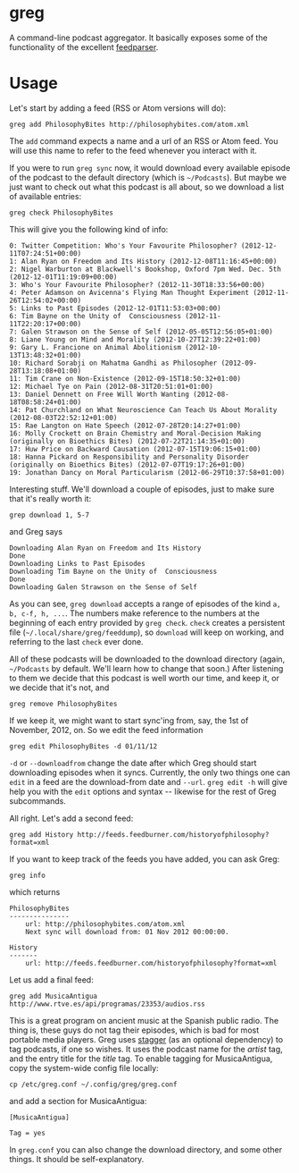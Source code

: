 greg
====

A command-line podcast aggregator. It basically exposes some of the functionality of the excellent [feedparser](http://pypi.python.org/pypi/feedparser).

# Usage

Let's start by adding a feed (RSS or Atom versions will do):

    greg add PhilosophyBites http://philosophybites.com/atom.xml

The `add` command expects a name and a url of an RSS or Atom feed. You will use this name to refer to the feed whenever you interact with it.

If you were to run `greg sync` now, it would download every available episode of the podcast to the default directory (which is `~/Podcasts`). But maybe we just want to check out what this podcast is all about, so we download a list of available entries:

    greg check PhilosophyBites
   
This will give you the following kind of info:


    0: Twitter Competition: Who's Your Favourite Philosopher? (2012-12-11T07:24:51+00:00)
    1: Alan Ryan on Freedom and Its History (2012-12-08T11:16:45+00:00)
    2: Nigel Warburton at Blackwell's Bookshop, Oxford 7pm Wed. Dec. 5th (2012-12-01T11:19:09+00:00)
    3: Who's Your Favourite Philosopher? (2012-11-30T18:33:56+00:00)
    4: Peter Adamson on Avicenna's Flying Man Thought Experiment (2012-11-26T12:54:02+00:00)
    5: Links to Past Episodes (2012-12-01T11:53:03+00:00)
    6: Tim Bayne on the Unity of  Consciousness (2012-11-11T22:20:17+00:00)
    7: Galen Strawson on the Sense of Self (2012-05-05T12:56:05+01:00)
    8: Liane Young on Mind and Morality (2012-10-27T12:39:22+01:00)
    9: Gary L. Francione on Animal Abolitionism (2012-10-13T13:48:32+01:00)
    10: Richard Sorabji on Mahatma Gandhi as Philosopher (2012-09-28T13:18:08+01:00)
    11: Tim Crane on Non-Existence (2012-09-15T18:50:32+01:00)
    12: Michael Tye on Pain (2012-08-31T20:51:01+01:00)
    13: Daniel Dennett on Free Will Worth Wanting (2012-08-18T08:58:24+01:00)
    14: Pat Churchland on What Neuroscience Can Teach Us About Morality (2012-08-03T22:52:12+01:00)
    15: Rae Langton on Hate Speech (2012-07-28T20:14:27+01:00)
    16: Molly Crockett on Brain Chemistry and Moral-Decision Making (originally on Bioethics Bites) (2012-07-22T21:14:35+01:00)
    17: Huw Price on Backward Causation (2012-07-15T19:06:15+01:00)
    18: Hanna Pickard on Responsibility and Personality Disorder (originally on Bioethics Bites) (2012-07-07T19:17:26+01:00)
    19: Jonathan Dancy on Moral Particularism (2012-06-29T10:37:58+01:00)

Interesting stuff. We'll download a couple of episodes, just to make sure that it's really worth it:

    grep download 1, 5-7

and Greg says

    Downloading Alan Ryan on Freedom and Its History
    Done
    Downloading Links to Past Episodes
    Downloading Tim Bayne on the Unity of  Consciousness
    Done
    Downloading Galen Strawson on the Sense of Self

As you can see, `greg download` accepts a range of episodes of the kind `a, b, c-f, h, ...`. The numbers make reference to the numbers at the beginning of each entry provided by `greg check`. `check` creates a persistent file (`~/.local/share/greg/feeddump`), so `download` will keep on working, and referring to the last `check` ever done.

All of these podcasts will be downloaded to the download directory (again, `~/Podcasts` by default. We'll learn how to change that soon.) After listening to them we decide that this podcast is well worth our time, and keep it, or we decide that it's not, and

    greg remove PhilosophyBites

If we keep it, we might want to start sync'ing from, say, the 1st of November, 2012, on. So we edit the feed information

    greg edit PhilosophyBites -d 01/11/12

`-d` or `--downloadfrom` change the date after which Greg should start downloading episodes when it syncs. Currently, the only two things one can `edit` in a feed are the download-from date and `--url`. `greg edit -h` will give help you with the `edit` options and syntax -- likewise for the rest of Greg subcommands.

All right. Let's add a second feed:

    greg add History http://feeds.feedburner.com/historyofphilosophy?format=xml

If you want to keep track of the feeds you have added, you can ask Greg:

    greg info

which returns

    PhilosophyBites
    ---------------
        url: http://philosophybites.com/atom.xml
        Next sync will download from: 01 Nov 2012 00:00:00.

    History
    -------
        url: http://feeds.feedburner.com/historyofphilosophy?format=xml

Let us add a final feed:

    greg add MusicaAntigua http://www.rtve.es/api/programas/23353/audios.rss

This is a great program on ancient music at the Spanish public radio. The thing is, these guys do not tag their episodes, which is bad for most portable media players. Greg uses [stagger](http://pypi.python.org/pypi/stagger/0.4.2) (as an optional dependency) to tag podcasts, if one so wishes. It uses the podcast name for the *artist* tag, and the entry title for the *title* tag. To enable tagging for MusicaAntigua, copy the system-wide config file locally:

    cp /etc/greg.conf ~/.config/greg/greg.conf

and add a section for MusicaAntigua:

    [MusicaAntigua]

    Tag = yes

In `greg.conf` you can also change the download directory, and some other things. It should be self-explanatory.
